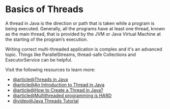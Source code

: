# Basics of Threads

A thread in Java is the direction or path that is taken while a program is being executed. Generally, all the programs have at least one thread, known as the main thread, that is provided by the JVM or Java Virtual Machine at the starting of the program’s execution.

Writing correct multi-threaded application is complex and it's an advanced topic. Things like ParallelStreams, thread-safe Collections and ExecutorService can be helpful.

Visit the following resources to learn more:

- [@article@Threads in Java](https://docs.oracle.com/javase/7/docs/api/java/lang/Thread.html)
- [@article@An Introduction to Thread in Java](https://www.simplilearn.com/tutorials/java-tutorial/thread-in-java)
- [@article@How to Create a Thread in Java?](https://www.javatpoint.com/how-to-create-a-thread-in-java)
- [@article@Multithreaded programming is HARD](https://jenkov.com/tutorials/java-concurrency/index.html)
- [@video@Java Threads Tutorial](https://www.youtube.com/watch?v=TCd8QIS-2KI)
